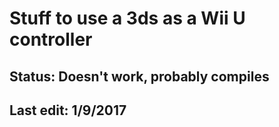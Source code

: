 # Stuff to use a 3ds as a Wii U controller  
## Status: Doesn't work, probably compiles  
## Last edit: 1/9/2017  
  